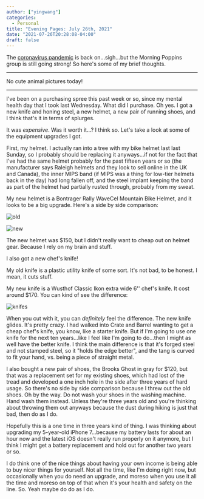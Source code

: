 ```yaml
---
author: ["yingwang"]
categories:
  - Personal
title: "Evening Pages: July 26th, 2021"
date: "2021-07-26T20:28:08-04:00"
draft: false
---
```


The [coronavirus
pandemic](https://en.wikipedia.org/wiki/2019-20_coronavirus_pandemic) is back
on...sigh...but the Morning Poppins group is still going strong! So here's some
of my brief thoughts.

---

No cute animal pictures today!

---

I've been on a purchasing spree this past week or so, since my mental health day
that I took last Wednesday. What did I purchase. Oh yes. I got a new knife and
honing steel, a new helmet, a new pair of running shoes, and I think that's it
in terms of splurges.

It was _expensive_. Was it worth it...? I think so. Let's take a look at some of
the equipment upgrades I got.

First, my helmet. I actually ran into a tree with my bike helmet last last
Sunday, so I probably should be replacing it anyways...if not for the fact that
I've had the same helmet probably for the past fifteen years or so (the
manufacturer says Raleigh helmets and they look to sell online in the UK and
Canada), the inner MIPS band (if MIPS was a thing for low-tier helmets back in
the day) had long fallen off, and the steel implant keeping the band as part of
the helmet had partially rusted through, probably from my sweat.

My new helmet is a Bontrager Rally WaveCel Mountain Bike Helmet, and it looks to
be a big upgrade. Here's a side by side comparison:

![old](/img/posts/2021/07/26/evening_pages_2.jpg)

![new](/img/posts/2021/07/26/evening_pages_1.jpg)

The new helmet was \$150, but I didn't really want to cheap out on helmet gear.
Because I rely on my brain and stuff.

I also got a new chef's knife!

My old knife is a plastic utility knife of some sort. It's not bad, to be
honest. I mean, it cuts stuff.

My new knife is a Wusthof Classic Ikon extra wide 6'' chef's knife. It cost
around \$170. You can kind of see the difference:

![knifes](/img/posts/2021/07/26/evening_pages_3.jpg)

When you cut with it, you can _definitely_ feel the difference. The new knife
glides. It's pretty crazy. I had walked into Crate and Barrel wanting to get a
cheap chef's knife, you know, like a starter knife. But if I'm going to use one
knife for the next ten years...like I feel like I'm going to do...then I might
as well have the better knife. I think the main difference is that it's forged
steel and not stamped steel, so it "holds the edge better", and the tang is
curved to fit your hand, vs. being a piece of straight metal.

I also bought a new pair of shoes, the Brooks Ghost in gray for \$120, but that
was a replacement set for my existing shoes, which had lost of the tread and
developed a one inch hole in the side after three years of hard usage. So
there's no side by side comparison because I threw out the old shoes. Oh by the
way. Do not wash your shoes in the washing machine. Hand wash them instead.
Unless they're three years old and you're thinking about throwing them out
anyways because the dust during hiking is just that bad, then do as I do.

Hopefully this is a one time in three years kind of thing. I was thinking about
upgrading my 5-year-old iPhone 7...because my battery lasts for about an hour
now and the latest iOS doesn't really run properly on it anymore, but I think I
might get a battery replacement and hold out for another two years or so.

I do think one of the nice things about having your own income is being able to
buy nicer things for yourself. Not all the time, like I'm doing right now, but
occasionally when you do need an upgrade, and moreso when you use it all the
time and moreso on top of that when it's your health and safety on the line. So.
Yeah maybe do do as I do.
